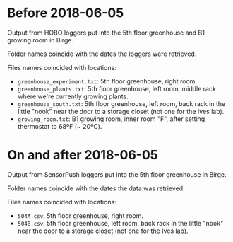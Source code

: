 
# Before 2018-06-05

Output from HOBO loggers put into the 5th floor greenhouse and B1 growing room 
in Birge.

Folder names coincide with the dates the loggers were retrieved.

Files names coincided with locations:

* `greenhouse_experiment.txt`: 5th floor greenhouse, right room.
* `greenhouse_plants.txt`: 5th floor greenhouse, left room, middle rack where we're 
  currently growing plants.
* `greenhouse_south.txt`: 5th floor greenhouse, left room, back rack in the little "nook"
  near the door to a storage closet (not one for the Ives lab).
* `growing_room.txt`: B1 growing room, inner room "F", after setting thermostat to 
  68ºF (~ 20ºC).


# On and after 2018-06-05

Output from SensorPush loggers put into the 5th floor greenhouse in Birge.

Folder names coincide with the dates the data was retrieved.

Files names coincided with locations:

* `504A.csv`: 5th floor greenhouse, right room.
* `504B.csv`: 5th floor greenhouse, left room, back rack in the little "nook"
  near the door to a storage closet (not one for the Ives lab).



